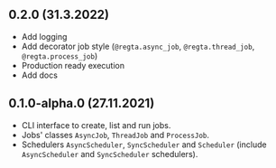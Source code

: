 ## 0.2.0 (31.3.2022)
* Add logging
* Add decorator job style (`@regta.async_job`, `@regta.thread_job`, `@regta.process_job`)
* Production ready execution
* Add docs

## 0.1.0-alpha.0 (27.11.2021)
* CLI interface to create, list and run jobs.
* Jobs' classes `AsyncJob`, `ThreadJob` and `ProcessJob`.
* Schedulers `AsyncScheduler`, `SyncScheduler` and `Scheduler` (include `AsyncScheduler` and `SyncScheduler` schedulers).
